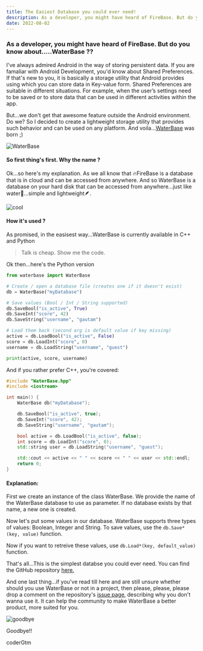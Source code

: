 ```yaml
---
title: The Easiest Database you could ever need!
description: As a developer, you might have heard of FireBase. But do you know about.....WaterBase ??
date: 2022-08-02
---
```

### As a developer, you might have heard of FireBase. But do you know about.....WaterBase ??

I've always admired Android in the way of storing persistent data. If you are famaliar with Android Development, you'd know about Shared Preferences. If that's new to you, it is basically a storage utility that Android provides using which you can store data in Key-value form. Shared Preferences are suitable in different situations. For example, when the user’s settings need to be saved or to store data that can be used in different activities within the app.

But...we don't get that awesome feature outside the Android environment. Do we? So I decided to create a lightweight storage utility that provides such behavior and can be used on any platform. And voila...[WaterBase](https://github.com/coderGtm/WaterBase) was born ;)

![WaterBase](https://codergtm.github.io/assets/images/WaterBase.jpeg)

#### So first thing's first. Why the name ?

Ok...so here's my explanation. As we all know that 🔥FireBase is a database that is in cloud and can be accessed from anywhere. And so WaterBase is a database on your hard disk that can be accessed from anywhere...just like water🌊...simple and lightweight🪶.

![cool](https://media0.giphy.com/media/v1.Y2lkPTc5MGI3NjExZ29rbG9iYWF3azdkZTYzZTlod3F1Y2JkZzhiY3JqbnJvZWZjZ3dpdCZlcD12MV9pbnRlcm5hbF9naWZfYnlfaWQmY3Q9Zw/14xwAVBIYjCNhu/giphy.gif)

#### How it's used ?

As promised, in the easisest way...WaterBase is currently available in C++ and Python

> Talk is cheap. Show me the code.

Ok then...here's the Python version

```python
from waterbase import WaterBase

# Create / open a database file (creates one if it doesn't exist)
db = WaterBase("myDatabase")

# Save values (Bool / Int / String supported)
db.SaveBool("is_active", True)
db.SaveInt("score", 42)
db.SaveString("username", "gautam")

# Load them back (second arg is default value if key missing)
active = db.LoadBool("is_active", False)
score = db.LoadInt("score", 0)
username = db.LoadString("username", "guest")

print(active, score, username)
```

And if you rather prefer C++, you're covered:

```cpp
#include "WaterBase.hpp"
#include <iostream>

int main() {
    WaterBase db("myDatabase");

    db.SaveBool("is_active", true);
    db.SaveInt("score", 42);
    db.SaveString("username", "gautam");

    bool active = db.LoadBool("is_active", false);
    int score = db.LoadInt("score", 0);
    std::string user = db.LoadString("username", "guest");

    std::cout << active << " " << score << " " << user << std::endl;
    return 0;
}
```

#### Explanation:

First we create an instance of the class WaterBase. We provide the name of the WaterBase database to use as parameter. If no database exists by that name, a new one is created.

Now let's put some values in our database. WaterBase supports three types of values: Boolean, Integer and String. To save values, use the `db.Save*(key, value)` function.

Now if you want to retreive these values, use `db.Load*(key, default_value)` function.

That's all...This is the simplest databse you could ever need. You can find the GitHub repository [here.](https://github.com/coderGtm/WaterBase)

And one last thing...if you've read till here and are still unsure whether should you use WaterBase or not in a project, then please, please, please drop a comment on the repository's [issue page](https://github.com/coderGtm/WaterBase/issues), describing why you don't wanna use it. It can help the community to make WaterBase a better product, more suited for you.

![goodbye](https://media2.giphy.com/media/v1.Y2lkPTc5MGI3NjExaXFlOWh0bmlvNW1oNXUzNnJjYTM1emJmM28wYTNidHR0cXZ3M2VlMiZlcD12MV9pbnRlcm5hbF9naWZfYnlfaWQmY3Q9Zw/zDpYQooxkwXkAWMxRK/giphy.gif)

Goodbye!!

coderGtm
